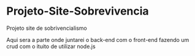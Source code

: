 # Projeto-Site-Sobrevivencia
Projeto site de sobrivencialismo 

Aqui sera a parte onde juntarei o back-end com o front-end fazendo um crud com o ituito de utilizar node.js

